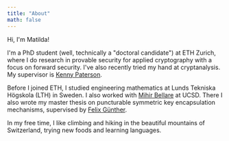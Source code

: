 ```yaml
---
title: "About"
math: false
---
```


Hi, I'm Matilda!

I'm a PhD student (well, technically a "doctoral candidate") at ETH Zurich, where I do research in provable security for applied cryptography with a focus on forward security.
I've also recently tried my hand at cryptanalysis.
My supervisor is [Kenny Paterson](https://appliedcrypto.ethz.ch/people/person-detail.MjU0MDM1.TGlzdC8zMzE4LC0yODgzMDgzMDc=.html).

Before I joined ETH, I studied engineering mathematics at Lunds Tekniska Högskola (LTH) in Sweden. I also worked with [Mihir Bellare](https://cseweb.ucsd.edu/~mihir/) at UCSD. There I also wrote my master thesis on puncturable symmetric key encapsulation mechanisms, supervised by [Felix Günther](https://www.felixguenther.info/).

In my free time, I like climbing and hiking in the beautiful mountains of Switzerland, trying new foods and learning languages.
